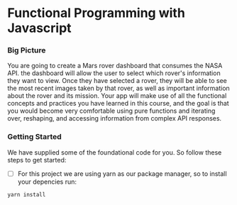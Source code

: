 # Functional Programming with Javascript 

### Big Picture

You are going to create a Mars rover dashboard that consumes the NASA API. the dashboard will allow the user to select which rover's information they want to view. Once they have selected a rover, they will be able to see the most recent images taken by that rover, as well as important information about the rover and its mission. Your app will make use of all the functional concepts and practices you have learned in this course, and the goal is that you would become very comfortable using pure functions and iterating over, reshaping, and accessing information from complex API responses. 

### Getting Started

We have supplied some of the foundational code for you. So follow these steps to get started:

 - [ ] For this project we are using yarn as our package manager, so to install your depencies run:

```yarn install``` 







